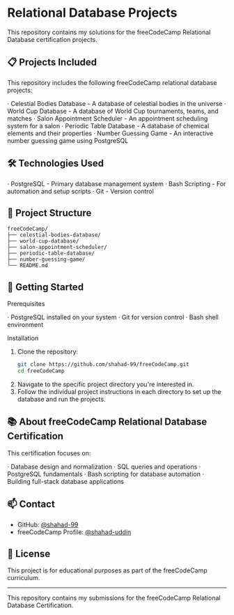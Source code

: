 # Relational Database Projects

This repository contains my solutions for the freeCodeCamp Relational Database certification projects.

## 📋 Projects Included

This repository includes the following freeCodeCamp relational database projects:

· Celestial Bodies Database - A database of celestial bodies in the universe
· World Cup Database - A database of World Cup tournaments, teams, and matches
· Salon Appointment Scheduler - An appointment scheduling system for a salon
· Periodic Table Database - A database of chemical elements and their properties
· Number Guessing Game - An interactive number guessing game using PostgreSQL

## 🛠 Technologies Used

· PostgreSQL - Primary database management system
· Bash Scripting - For automation and setup scripts
· Git - Version control

## 📁 Project Structure

```
freeCodeCamp/
├── celestial-bodies-database/
├── world-cup-database/
├── salon-appointment-scheduler/
├── periodic-table-database/
├── number-guessing-game/
└── README.md
```

## 🚀 Getting Started

Prerequisites

· PostgreSQL installed on your system
· Git for version control
· Bash shell environment

Installation

1. Clone the repository:
   ```bash
   git clone https://github.com/shahad-99/freeCodeCamp.git
   cd freeCodeCamp
   ```
2. Navigate to the specific project directory you're interested in.
3. Follow the individual project instructions in each directory to set up the database and run the projects.

## 📚 About freeCodeCamp Relational Database Certification

This certification focuses on:

· Database design and normalization
· SQL queries and operations
· PostgreSQL fundamentals
· Bash scripting for database automation
· Building full-stack database applications

## 📫 Contact

- GitHub: [@shahad-99](https://github.com/shahad-99)
- freeCodeCamp Profile: [@shahad-uddin](https://www.freecodecamp.org/shahad-uddin)

## 📄 License

This project is for educational purposes as part of the freeCodeCamp curriculum.

---

This repository contains my submissions for the freeCodeCamp Relational Database Certification.
